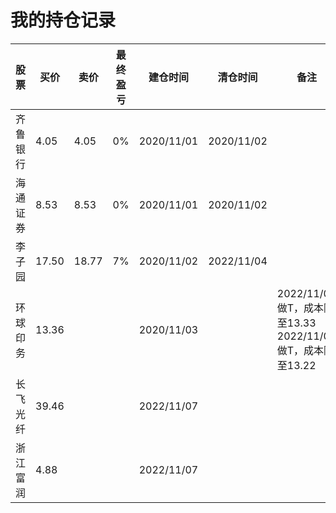 # 我的持仓记录



| 股票     | 买价  | 卖价  | 最终盈亏 | 建仓时间   | 清仓时间   | 备注                                                         |
| -------- | ----- | ----- | -------- | ---------- | ---------- | ------------------------------------------------------------ |
| 齐鲁银行 | 4.05  | 4.05  | 0%       | 2020/11/01 | 2020/11/02 |                                                              |
| 海通证券 | 8.53  | 8.53  | 0%       | 2020/11/01 | 2020/11/02 |                                                              |
| 李子园   | 17.50 | 18.77 | 7%       | 2020/11/02 | 2022/11/04 |                                                              |
| 环球印务 | 13.36 |       |          | 2020/11/03 |            | 2022/11/04做T，成本降至13.33<br />2022/11/07做T，成本降至13.22 |
| 长飞光纤 | 39.46 |       |          | 2022/11/07 |            |                                                              |
| 浙江富润 | 4.88  |       |          | 2022/11/07 |            |                                                              |

